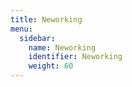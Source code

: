 ```yaml
---
title: Neworking
menu:
  sidebar:
    name: Neworking
    identifier: Neworking
    weight: 60
---
```

